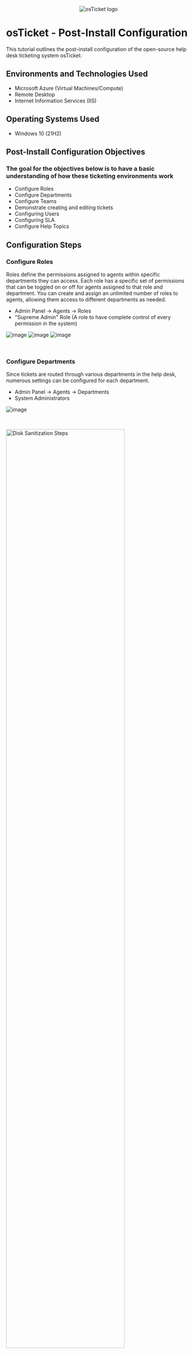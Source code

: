 <p align="center">
<img src="https://i.imgur.com/Clzj7Xs.png" alt="osTicket logo"/>
</p>

<h1>osTicket - Post-Install Configuration</h1>
This tutorial outlines the post-install configuration of the open-source help desk ticketing system osTicket.<br />

<h2>Environments and Technologies Used</h2>

- Microsoft Azure (Virtual Machines/Compute)
- Remote Desktop
- Internet Information Services (IIS)

<h2>Operating Systems Used </h2>

- Windows 10</b> (21H2)

<h2>Post-Install Configuration Objectives</h2>

<h3>The goal for the objectives below is to have a basic understanding of how these ticketing environments work
</h3>

- Configure Roles
- Configure Departments
- Configure Teams
- Demonstrate creating and editing tickets
- Configuring Users
- Configuring SLA
- Configure Help Topics

<h2>Configuration Steps</h2>

<h3>Configure Roles</h3>

<p>Roles define the permissions assigned to agents within specific departments they can access. Each role has a specific set of permissions that can be toggled on or off for agents assigned to that role and department. You can create and assign an unlimited number of roles to agents, allowing them access to different departments as needed.</p>

 - Admin Panel -> Agents -> Roles
 - "Supreme Admin" Role (A role to have complete control of every permission in the system)

 ![image](https://github.com/user-attachments/assets/e00e84dd-5e08-4d93-b510-d8e3a09f9834)
 ![image](https://github.com/user-attachments/assets/c30648ec-3d57-4058-a6d8-6ca483c6fe15)
 ![image](https://github.com/user-attachments/assets/44b1eaad-ae2f-48ff-adbf-9b41d7fd449e)

<br />

<h3>Configure Departments</h3>

<p>
Since tickets are routed through various departments in the help desk, numerous settings can be configured for each department.
</p>

- Admin Panel -> Agents -> Departments
- System Administrators

![image](https://github.com/user-attachments/assets/4a1e3e29-adf0-48e9-9756-3aebeee5f3a2)

<br />

<p>
<img src="https://i.imgur.com/DJmEXEB.png" height="80%" width="80%" alt="Disk Sanitization Steps"/>
</p>
<p>
Lorem ipsum dolor sit amet, consectetur adipiscing elit, sed do eiusmod tempor incididunt ut labore et dolore magna aliqua. Ut enim ad minim veniam, quis nostrud exercitation ullamco laboris nisi ut aliquip ex ea commodo consequat. Duis aute irure dolor in reprehenderit in voluptate velit esse cillum dolore eu fugiat nulla pariatur.
</p>
<br />
